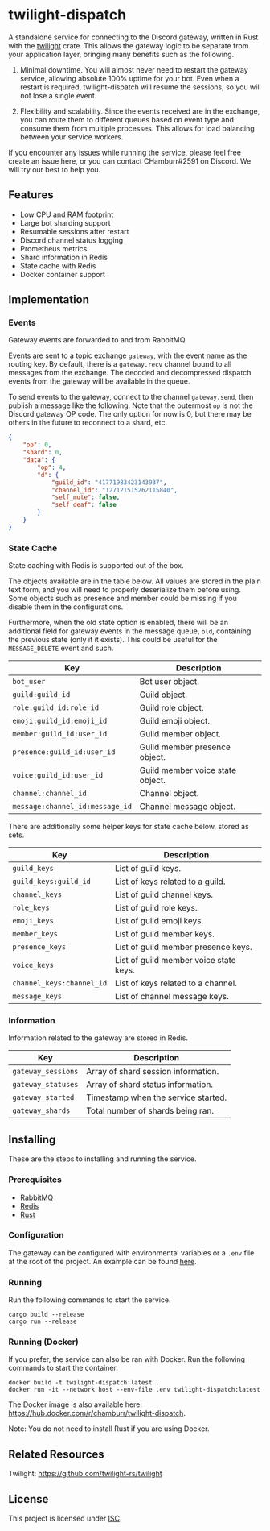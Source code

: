 # twilight-dispatch

A standalone service for connecting to the Discord gateway, written in Rust with the
[twilight](https://github.com/twilight-rs/twilight) crate. This allows the gateway logic to be
separate from your application layer, bringing many benefits such as the following.

1. Minimal downtime. You will almost never need to restart the gateway service, allowing absolute
   100% uptime for your bot. Even when a restart is required, twilight-dispatch will resume the
   sessions, so you will not lose a single event.

2. Flexibility and scalability. Since the events received are in the exchange, you can route them to
   different queues based on event type and consume them from multiple processes. This allows for
   load balancing between your service workers.

If you encounter any issues while running the service, please feel free create an issue here, or you
can contact CHamburr#2591 on Discord. We will try our best to help you.

## Features

-   Low CPU and RAM footprint
-   Large bot sharding support
-   Resumable sessions after restart
-   Discord channel status logging
-   Prometheus metrics
-   Shard information in Redis
-   State cache with Redis
-   Docker container support

## Implementation

### Events

Gateway events are forwarded to and from RabbitMQ.

Events are sent to a topic exchange `gateway`, with the event name as the routing key. By default,
there is a `gateway.recv` channel bound to all messages from the exchange. The decoded and
decompressed dispatch events from the gateway will be available in the queue.

To send events to the gateway, connect to the channel `gateway.send`, then publish a message like
the following. Note that the outermost `op` is not the Discord gateway OP code. The only option for
now is 0, but there may be others in the future to reconnect to a shard, etc.

```json
{
    "op": 0,
    "shard": 0,
    "data": {
        "op": 4,
        "d": {
            "guild_id": "41771983423143937",
            "channel_id": "127121515262115840",
            "self_mute": false,
            "self_deaf": false
        }
    }
}
```

### State Cache

State caching with Redis is supported out of the box.

The objects available are in the table below. All values are stored in the plain text form, and you
will need to properly deserialize them before using. Some objects such as presence and member could
be missing if you disable them in the configurations.

Furthermore, when the old state option is enabled, there will be an additional field for gateway
events in the message queue, `old`, containing the previous state (only if it exists). This could
be useful for the `MESSAGE_DELETE` event and such.

| Key                             | Description                      |
| ------------------------------- | -------------------------------- |
| `bot_user`                      | Bot user object.                 |
| `guild:guild_id`                | Guild object.                    |
| `role:guild_id:role_id`         | Guild role object.               |
| `emoji:guild_id:emoji_id`       | Guild emoji object.              |
| `member:guild_id:user_id`       | Guild member object.             |
| `presence:guild_id:user_id`     | Guild member presence object.    |
| `voice:guild_id:user_id`        | Guild member voice state object. |
| `channel:channel_id`            | Channel object.                  |
| `message:channel_id:message_id` | Channel message object.          |

There are additionally some helper keys for state cache below, stored as sets.

| Key                       | Description                            |
| ------------------------- | -------------------------------------- |
| `guild_keys`              | List of guild keys.                    |
| `guild_keys:guild_id`     | List of keys related to a guild.       |
| `channel_keys`            | List of guild channel keys.            |
| `role_keys`               | List of guild role keys.               |
| `emoji_keys`              | List of guild emoji keys.              |
| `member_keys`             | List of guild member keys.             |
| `presence_keys`           | List of guild member presence keys.    |
| `voice_keys`              | List of guild member voice state keys. |
| `channel_keys:channel_id` | List of keys related to a channel.     |
| `message_keys`            | List of channel message keys.          |

### Information

Information related to the gateway are stored in Redis.

| Key                | Description                         |
| ------------------ | ----------------------------------- |
| `gateway_sessions` | Array of shard session information. |
| `gateway_statuses` | Array of shard status information.  |
| `gateway_started`  | Timestamp when the service started. |
| `gateway_shards`   | Total number of shards being ran.   |

## Installing

These are the steps to installing and running the service.

### Prerequisites

-   [RabbitMQ](https://www.rabbitmq.com/download.html)
-   [Redis](https://redis.io/download)
-   [Rust](https://www.rust-lang.org/tools/install)

### Configuration

The gateway can be configured with environmental variables or a `.env` file at the root of the
project. An example can be found [here](.env.example).

### Running

Run the following commands to start the service.

```
cargo build --release
cargo run --release
```

### Running (Docker)

If you prefer, the service can also be ran with Docker. Run the following commands to start the
container.

```
docker build -t twilight-dispatch:latest .
docker run -it --network host --env-file .env twilight-dispatch:latest
```

The Docker image is also available here: https://hub.docker.com/r/chamburr/twilight-dispatch.

Note: You do not need to install Rust if you are using Docker.

## Related Resources

Twilight: https://github.com/twilight-rs/twilight

## License

This project is licensed under [ISC](LICENSE).
